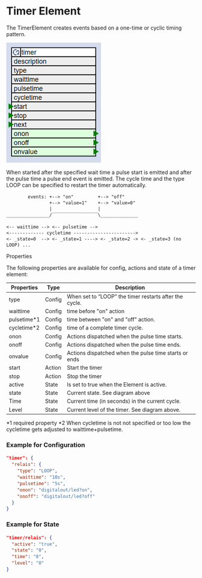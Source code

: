 # Timer Element

The TimerElement creates events based on a one-time or cyclic timing pattern.

![Timer Properties and Actions](timerapi.png)

When started after the specified wait time a pulse start is emitted and after the pulse time a pulse end event is emitted.
The cycle time and the type LOOP can be specified to restart the timer automatically.

```
        events: +--> "on"         +--> "off"
                +--> "value=1"    +--> "value=0"
                |                 |
________________/‾‾‾‾‾‾‾‾‾‾‾‾‾‾‾‾‾\______________

<-- waittime --> <-- pulsetime -->
<------------- cycletime ----------------------->
<- _state=0  --> <- _state=1 ----> <- _state=2 -> <- _state=3 (no LOOP) ...
```

Properties

The following properties are available for config, actions and state of a timer element:

| Properties   | Type   | Description                                              |
| ------------ | ------ | -------------------------------------------------------- |
| type         | Config | When set to “LOOP” the timer restarts after the cycle. |
| waittime     | Config | time before "on" action                                  |
| pulsetime\*1 | Config | time between "on" and "off" action.                      |
| cycletime\*2 | Config | time of a complete timer cycle.                          |
| onon         | Config | Actions dispatched when the pulse time starts.           |
| onoff        | Config | Actions dispatched when the pulse time ends.             |
| onvalue      | Config | Actions dispatched when the pulse time starts or ends    |
| start        | Action | Start the timer                                          |
| stop         | Action | Stop the timer                                           |
| active       | State  | Is set to true when the Element is active.               |
| state        | State  | Current state. See diagram above                         |
| Time         | State  | Current time (in seconds) in the current cycle.          |
| Level        | State  | Current level of the timer. See diagram above.           |

\*1 required property
\*2 When cycletime is not not specified or too low the cycletime gets adjusted to waittime+pulsetime.

### Example for Configuration

```JSON
"timer": {
  "relais": {
    "type": "LOOP",
    "waittime": "10s",
    "pulsetime": "5s",
    "onon": "digitalout/led?on",
    "onoff": "digitalout/led?off"
  }
}
```

### Example for State

```JSON
"timer/relais": {
  "active": "true",
  "state": "0",
  "time": "8",
  "level": "0"
}
```

